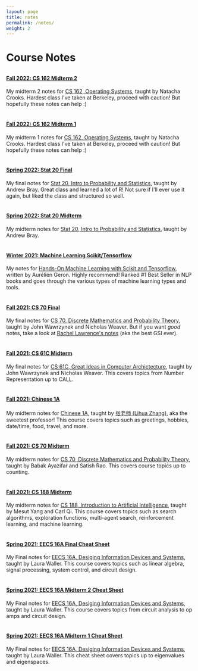 ```yaml
---
layout: page
title: notes
permalink: /notes/
weight: 2
---
```


# **Course Notes**
<h2></h2>

#### **[Fall 2022: CS 162 Midterm 2](../notes/cs162-mt2)**
My midterm 2 notes for [CS 162, Operating Systems](https://inst.eecs.berkeley.edu/~cs162/fa22/), taught by Natacha Crooks. Hardest class I've taken at Berkeley, proceed with caution! But hopefully these notes can help :)
<br/><br/> 

#### **[Fall 2022: CS 162 Midterm 1](../notes/cs162-mt1)**
My midterm 1 notes for [CS 162, Operating Systems](https://inst.eecs.berkeley.edu/~cs162/fa22/), taught by Natacha Crooks. Hardest class I've taken at Berkeley, proceed with caution! But hopefully these notes can help :)
<br/><br/> 

#### **[Spring 2022: Stat 20 Final](../notes/stat20-final)**
My final notes for [Stat 20, Intro to Probability and Statistics](https://www.stat20.org/), taught by Andrew Bray. Great class and learned a lot of R! Not sure if I'll ever use it again, but liked the class and structured so well.
<br/><br/> 

#### **[Spring 2022: Stat 20 Midterm](../notes/stat20-mt)**
My midterm notes for [Stat 20, Intro to Probability and Statistics](https://www.stat20.org/), taught by Andrew Bray.
<br/><br/> 

#### **[Winter 2021: Machine Learning Scikit/Tensorflow](../notes/ml-book)**
My notes for [Hands-On Machine Learning with Scikit and Tensorflow](https://www.amazon.com/Hands-Machine-Learning-Scikit-Learn-TensorFlow/dp/1492032646), written by Aurélien Geron. Highly recommend! Ranked #1 Best Seller in NLP books and goes through the various types of machine learning types and tools.
<br/><br/> 

#### **[Fall 2021: CS 70 Final](../notes/cs70-f)**
My final notes for [CS 70, Discrete Mathematics and Probability Theory](https://www.eecs70.org/), taught by John Wawrzynek and Nicholas Weaver. But if you want *good* notes, take a look at [Rachel Lawrence's notes](https://rlaw.me/?page_id=818) (aka the best GSI ever).
<br/><br/>

#### **[Fall 2021: CS 61C Midterm](../notes/cs61c-m)**
My final notes for [CS 61C, Great Ideas in Computer Archictecture](https://cs61c.org/), taught by John Wawrzynek and Nicholas Weaver. This covers topics from Number Representation up to CALL.
<br/><br/> 

#### **[Fall 2021: Chinese 1A](../notes/chinese-1a)**
My midterm notes for [Chinese 1A](https://ealc.berkeley.edu/courses/detail/fall-2018/1a/1/elementary-chinese), taught by [张老师 (Lihua Zhang)](https://ealc.berkeley.edu/people/zhang-lihua), aka the sweetest professor! This course covers topics such as greetings, hobbies, date/time, food, travel, and more.
<br/><br/> 

#### **[Fall 2021: CS 70 Midterm](../notes/cs70-m)**
My midterm notes for [CS 70, Discrete Mathematics and Probability Theory](https://www.eecs70.org/), taught by Babak Ayazifar and Satish Rao. This covers course topics up to counting.
<br/><br/> 

#### **[Fall 2021: CS 188 Midterm](../notes/cs188-m)**
My midterm notes for [CS 188, Introduction to Artificial Intelligence](https://inst.eecs.berkeley.edu/~cs188/su21/), taught by Mesut Yang and Carl Qi. This course covers topics such as search algorithms, exploration functions, multi-agent search, reinforcement learning, and machine learning.
<br/><br/> 

#### **[Spring 2021: EECS 16A Final Cheat Sheet](../notes/eecs16a-f)**
My Final notes for [EECS 16A, Desiging Information Devices and Systems](https://eecs16a.org/), taught by Laura Waller. This course covers topics such as linear algebra, signal processing, system control, and circuit design.
<br/><br/> 

#### **[Spring 2021: EECS 16A Midterm 2 Cheat Sheet](../notes/eecs16a-m2)**
My Final notes for [EECS 16A, Desiging Information Devices and Systems](https://eecs16a.org/), taught by Laura Waller. This course covers topics from circuit analysis to op amps and circuit design.
<br/><br/> 

#### **[Spring 2021: EECS 16A Midterm 1 Cheat Sheet](../notes/eecs16a-m1)**
My Final notes for [EECS 16A, Desiging Information Devices and Systems](https://eecs16a.org/), taught by Laura Waller. This cheat sheet covers topics up to eigenvalues and eigenspaces.

